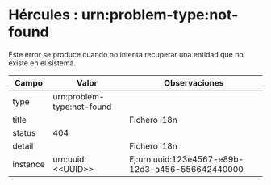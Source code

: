 # Hércules : urn:problem\-type:not\-found



Este error se produce cuando no intenta recuperar una entidad que no existe en el sistema.



| Campo | Valor | Observaciones |
| --- | --- | --- |
| type | urn:problem\-type:not\-found |  |
| title | | Fichero i18n | ProblemMessages.properties | | --- | --- | | Key | org.springframework.http.HttpStatus.NOT\_FOUND.message | | Ej:Not Found |
| status | 404 |  |
| detail | | Fichero i18n | ProblemMessages.properties | | --- | --- | | Key | org.crue.hercules.sgi.csp.exceptions.CspNotFoundException.message | | Parámetros | | entity | | Fichero i18n | messages.properties | | --- | --- | | Key | FQN de la entidad \+ ".message" | | | --- | --- | --- | --- | --- | --- | | id | Identificador de la entidad | | | OpcionalEj:Financial Source with identifier '32' not found |
| instance | urn:uuid:\<\<UUID\>\> | Ej:urn:uuid:123e4567\-e89b\-12d3\-a456\-556642440000 |




